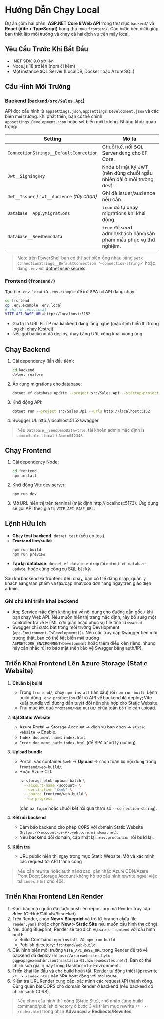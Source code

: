 ﻿# Hướng Dẫn Chạy Local

Dự án gồm hai phần: **ASP.NET Core 8 Web API** trong thư mục `backend/` và **React (Vite + TypeScript)** trong thư mục `frontend/`. Các bước bên dưới giúp bạn thiết lập môi trường và chạy cả hai dịch vụ trên máy local.

## Yêu Cầu Trước Khi Bắt Đầu

- .NET SDK 8.0 trở lên
- Node.js 18 trở lên (npm đi kèm)
- Một instance SQL Server (LocalDB, Docker hoặc Azure SQL)

## Cấu Hình Môi Trường

### Backend (`backend/src/Sales.Api`)

API đọc cấu hình từ `appsettings.json`, `appsettings.Development.json` và các biến môi trường. Khi phát triển, bạn có thể chỉnh `appsettings.Development.json` hoặc set biến môi trường. Những khóa quan trọng:

| Setting | Mô tả |
| --- | --- |
| `ConnectionStrings__DefaultConnection` | Chuỗi kết nối SQL Server dùng cho EF Core. |
| `Jwt__SigningKey` | Khóa bí mật ký JWT (nên dùng chuỗi ngẫu nhiên dài ở môi trường dev). |
| `Jwt__Issuer` / `Jwt__Audience` *(tùy chọn)* | Ghi đè issuer/audience nếu cần. |
| `Database__ApplyMigrations` | `true` để tự chạy migrations khi khởi động. |
| `Database__SeedDemoData` | `true` để seed admin/khách hàng/sản phẩm mẫu phục vụ thử nghiệm. |

> Mẹo: trên PowerShell bạn có thể set biến lồng nhau bằng `setx ConnectionStrings__DefaultConnection "<connection-string>"` hoặc dùng `.env` với [dotnet user-secrets](https://learn.microsoft.com/aspnet/core/security/app-secrets).

### Frontend (`frontend/`)

Tạo file `.env.local` từ `.env.example` để trỏ SPA tới API đang chạy:

```bash
cd frontend
cp .env.example .env.local
# chỉnh .env.local
VITE_API_BASE_URL=http://localhost:5152
```

- Giá trị là URL HTTP mà backend đang lắng nghe (mặc định hiển thị trong log khi chạy Kestrel).
- Nếu gọi backend đã deploy, thay bằng URL công khai tương ứng.

## Chạy Backend

1. Cài dependency (lần đầu tiên):
   ```bash
   cd backend
   dotnet restore
   ```
2. Áp dụng migrations cho database:
   ```bash
   dotnet ef database update --project src/Sales.Api --startup-project src/Sales.Api
   ```
3. Khởi động API:
   ```bash
   dotnet run --project src/Sales.Api --urls http://localhost:5152
   ```
4. Swagger UI: http://localhost:5152/swagger

> Nếu `Database__SeedDemoData=true`, tài khoản admin mặc định là `admin@sales.local` / `Admin@12345`.

## Chạy Frontend

1. Cài dependency Node:
   ```bash
   cd frontend
   npm install
   ```
2. Khởi động Vite dev server:
   ```bash
   npm run dev
   ```
3. Mở URL hiển thị trên terminal (mặc định http://localhost:5173). Ứng dụng sẽ gọi API theo giá trị `VITE_API_BASE_URL`.

## Lệnh Hữu Ích

- **Chạy test backend**: `dotnet test` (nếu có test).
- **Frontend lint/build**:
  ```bash
  npm run build
  npm run preview
  ```
- **Tạo lại database**: `dotnet ef database drop` rồi `dotnet ef database update`, hoặc dùng công cụ SQL bất kỳ.

Sau khi backend và frontend đều chạy, bạn có thể đăng nhập, quản lý khách hàng/sản phẩm và tạo/cập nhật/xóa đơn hàng ngay trên giao diện admin.

### Ghi chú khi triển khai backend

- App Service mặc định không trả về nội dung cho đường dẫn gốc `/` khi bạn chạy Web API. Nếu muốn hiển thị trang mặc định, hãy bổ sung một controller trả về HTML đơn giản hoặc phục vụ file tĩnh từ `wwwroot`.
- Swagger chỉ được bật trong môi trường Development (`app.Environment.IsDevelopment()`). Nếu cần truy cập Swagger trên môi trường thật, bạn có thể bật biến môi trường `ASPNETCORE_ENVIRONMENT=Development` hoặc thêm điều kiện riêng, nhưng hãy cân nhắc rủi ro bảo mật (nên bảo vệ Swagger bằng auth/IP).

## Triển Khai Frontend Lên Azure Storage (Static Website)

1. **Chuẩn bị build**
   - Trong `frontend/`, chạy `npm install` (lần đầu) rồi `npm run build`. Lệnh build dùng `.env.production` để trỏ API về backend đã deploy; Vite xuất bundle với đường dẫn tuyệt đối nên phù hợp cho Static Website.
   - Thư mục kết quả `frontend/web-build/` chứa toàn bộ file cần upload.

2. **Bật Static Website**
   - Azure Portal → Storage Account → dịch vụ bạn chọn → `Static website` → Enable.
   - `Index document name`: `index.html`.
   - `Error document path`: `index.html` (để SPA tự xử lý routing).

3. **Upload bundle**
   - Portal: vào container `$web` → **Upload** → chọn toàn bộ nội dung trong `frontend/web-build/`.
   - Hoặc Azure CLI:
     ```bash
     az storage blob upload-batch \
       --account-name <account> \
       --destination '$web' \
       --source frontend/web-build \
       --no-progress
     ```
     (cần `az login` hoặc chuỗi kết nối qua tham số `--connection-string`).

4. **Kết nối backend**
   - Đảm bảo backend cho phép CORS với domain Static Website (`https://<account>.z<#>.web.core.windows.net`).
   - Nếu backend đổi domain, cập nhật lại `.env.production` rồi build lại.

5. **Kiểm tra**
   - URL public hiển thị ngay trong mục Static Website. Mở và xác minh các request tới API thành công.

> Nếu cần rewrite hoặc auth nâng cao, cân nhắc Azure CDN/Azure Front Door; Storage Account không hỗ trợ cấu hình rewrite ngoài việc trả `index.html` cho 404.

## Triển Khai Frontend Lên Render

1. Đảm bảo mã nguồn đã được push lên repository mà Render truy cập được (GitHub/GitLab/Bitbucket).
2. Trên Render, chọn **New > Blueprint** và trỏ tới branch chứa file `render.yaml` (hoặc chọn **New > Static Site** nếu muốn cấu hình thủ công).
3. Nếu dùng Blueprint, Render sẽ tạo dịch vụ `sales-frontend` với cấu hình build:
   - Build Command: `npm install && npm run build`
   - Publish directory: `frontend/web-build`
4. Cấu hình biến môi trường `VITE_API_BASE_URL` trong Render để trỏ về backend đã deploy (`https://azurewebsitesduytu-gqgeapagexemdhbr.southeastasia-01.azurewebsites.net/`). Bạn có thể chỉnh sửa giá trị này trong Dashboard > Environment.
5. Triển khai lần đầu và chờ build hoàn tất. Render tự động thiết lập rewrite `/* -> /index.html` nên SPA hoạt động với mọi route.
6. Kiểm tra URL Render cung cấp, xác minh các request API thành công. Đừng quên bật CORS cho domain Render ở backend (nếu backend có chính sách CORS).

> Nếu chọn cấu hình thủ công (Static Site), nhớ nhập đúng build command/publish directory ở bước 3 và thêm mục rewrite `/* -> /index.html` trong phần **Advanced > Redirects/Rewrites**.



